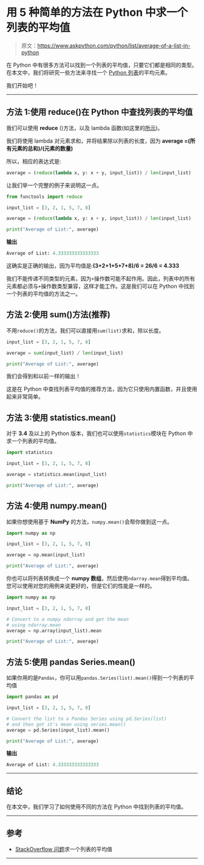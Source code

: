 # 用 5 种简单的方法在 Python 中求一个列表的平均值

> 原文：<https://www.askpython.com/python/list/average-of-a-list-in-python>

在 Python 中有很多方法可以找到一个列表的平均值，只要它们都是相同的类型。在本文中，我们将研究一些方法来寻找一个 [Python 列表](https://www.askpython.com/python/list/python-list)的平均元素。

我们开始吧！

* * *

## 方法 1:使用 reduce()在 Python 中查找列表的平均值

我们可以使用 **reduce** ()方法，以及 lambda 函数(如这里的[所示](https://www.askpython.com/python/python-lambda-anonymous-function#lambda-function-with-reduce))。

我们将使用 lambda 对元素求和，并将结果除以列表的长度，因为 **average =(所有元素的总和)/(元素的数量)**

所以，相应的表达式是:

```py
average = (reduce(lambda x, y: x + y, input_list)) / len(input_list)

```

让我们举一个完整的例子来说明这一点。

```py
from functools import reduce

input_list = [3, 2, 1, 5, 7, 8]

average = (reduce(lambda x, y: x + y, input_list)) / len(input_list)

print("Average of List:", average)

```

**输出**

```py
Average of List: 4.333333333333333

```

这确实是正确的输出，因为平均值是:**(3+2+1+5+7+8)/6 = 26/6 = 4.333**

我们不能传递不同类型的元素，因为`+`操作数可能不起作用。因此，列表中的所有元素都必须与`+`操作数类型兼容，这样才能工作。这是我们可以在 Python 中找到一个列表的平均值的方法之一。

## 方法 2:使用 sum()方法(推荐)

不用`reduce()`的方法，我们可以直接用`sum(list)`求和，除以长度。

```py
input_list = [3, 2, 1, 5, 7, 8]

average = sum(input_list) / len(input_list)

print("Average of List:", average)

```

我们会得到和以前一样的输出！

这是在 Python 中查找列表平均值的推荐方法，因为它只使用内置函数，并且使用起来非常简单。

## 方法 3:使用 statistics.mean()

对于 **3.4** 及以上的 Python 版本，我们也可以使用`statistics`模块在 Python 中求一个列表的平均值。

```py
import statistics

input_list = [3, 2, 1, 5, 7, 8]

average = statistics.mean(input_list)

print("Average of List:", average)

```

## 方法 4:使用 numpy.mean()

如果你想使用基于 **NumPy** 的方法，`numpy.mean()`会帮你做到这一点。

```py
import numpy as np

input_list = [3, 2, 1, 5, 7, 8]

average = np.mean(input_list)

print("Average of List:", average)

```

你也可以将列表转换成一个 **numpy 数组**，然后使用`ndarray.mean`得到平均值。您可以使用对您的用例来说更好的，但是它们的性能是一样的。

```py
import numpy as np

input_list = [3, 2, 1, 5, 7, 8]

# Convert to a numpy ndarray and get the mean
# using ndarray.mean
average = np.array(input_list).mean

print("Average of List:", average)

```

## 方法 5:使用 pandas Series.mean()

如果你用的是`Pandas`，你可以用`pandas.Series(list).mean()`得到一个列表的平均值

```py
import pandas as pd

input_list = [3, 2, 1, 5, 7, 8]

# Convert the list to a Pandas Series using pd.Series(list)
# and then get it's mean using series.mean()
average = pd.Series(input_list).mean()

print("Average of List:", average)

```

**输出**

```py
Average of List: 4.333333333333333

```

* * *

## 结论

在本文中，我们学习了如何使用不同的方法在 Python 中找到列表的平均值。

* * *

## 参考

*   [StackOverflow 问题](https://stackoverflow.com/questions/9039961/finding-the-average-of-a-list)求一个列表的平均值

* * *